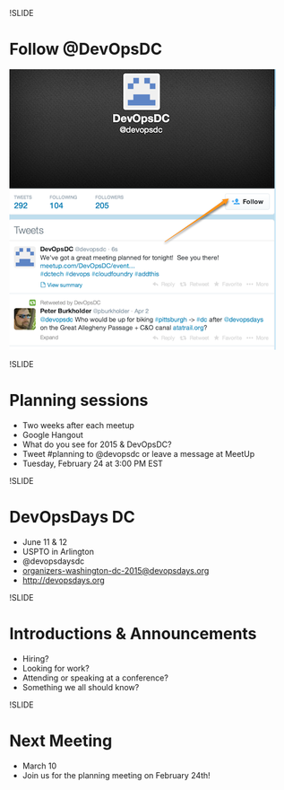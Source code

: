 !SLIDE
# Follow @DevOpsDC #
![@devopsdc](../images/follow-devopsdc.png)

!SLIDE
# Planning sessions

* Two weeks after each meetup
* Google Hangout
* What do you see for 2015 & DevOpsDC?
* Tweet #planning to @devopsdc or leave a message at MeetUp
* Tuesday, February 24 at 3:00 PM EST

!SLIDE
# DevOpsDays DC #

* June 11 & 12
* USPTO in Arlington
* @devopsdaysdc
* organizers-washington-dc-2015@devopsdays.org
* http://devopsdays.org

!SLIDE
# Introductions & Announcements #

* Hiring?
* Looking for work?
* Attending or speaking at a conference?
* Something we all should know?

!SLIDE
# Next Meeting #

* March 10
* Join us for the planning meeting on February 24th!
